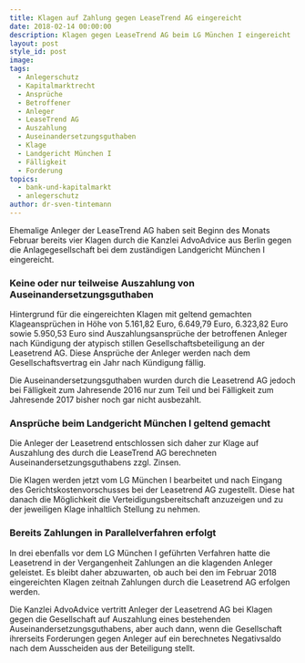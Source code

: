 ```yaml
---
title: Klagen auf Zahlung gegen LeaseTrend AG eingereicht
date: 2018-02-14 00:00:00
description: Klagen gegen LeaseTrend AG beim LG München I eingereicht
layout: post
style_id: post
image:
tags:
  - Anlegerschutz
  - Kapitalmarktrecht
  - Ansprüche
  - Betroffener
  - Anleger
  - LeaseTrend AG
  - Auszahlung
  - Auseinandersetzungsguthaben
  - Klage
  - Landgericht München I
  - Fälligkeit
  - Forderung
topics:
  - bank-und-kapitalmarkt
  - anlegerschutz
author: dr-sven-tintemann
---
```


Ehemalige Anleger der LeaseTrend AG haben seit Beginn des Monats Februar bereits vier Klagen durch die Kanzlei AdvoAdvice aus Berlin gegen die Anlagegesellschaft bei dem zuständigen Landgericht München I eingereicht.

### Keine oder nur teilweise Auszahlung von Auseinandersetzungsguthaben

Hintergrund für die eingereichten Klagen mit geltend gemachten Klageansprüchen in Höhe von 5.161,82 Euro, 6.649,79 Euro, 6.323,82 Euro sowie 5.950,53 Euro sind Auszahlungsansprüche der betroffenen Anleger nach Kündigung der atypisch stillen Gesellschaftsbeteiligung an der Leasetrend AG. Diese Ansprüche der Anleger werden nach dem Gesellschaftsvertrag ein Jahr nach Kündigung fällig.

Die Auseinandersetzungsguthaben wurden durch die Leasetrend AG jedoch bei Fälligkeit zum Jahresende 2016 nur zum Teil und bei Fälligkeit zum Jahresende 2017 bisher noch gar nicht ausbezahlt.

### Ansprüche beim Landgericht München I geltend gemacht

Die Anleger der Leasetrend entschlossen sich daher zur Klage auf Auszahlung des durch die LeaseTrend AG berechneten Auseinandersetzungsguthabens zzgl. Zinsen.

Die Klagen werden jetzt vom LG München I bearbeitet und nach Eingang des Gerichtskostenvorschusses bei der Leasetrend AG zugestellt. Diese hat danach die Möglichkeit die Verteidigungsbereitschaft anzuzeigen und zu der jeweiligen Klage inhaltlich Stellung zu nehmen.

### Bereits Zahlungen in Parallelverfahren erfolgt

In drei ebenfalls vor dem LG München I geführten Verfahren hatte die Leasetrend in der Vergangenheit Zahlungen an die klagenden Anleger geleistet. Es bleibt daher abzuwarten, ob auch bei den im Februar 2018 eingereichten Klagen zeitnah Zahlungen durch die Leasetrend AG erfolgen werden.

Die Kanzlei AdvoAdvice vertritt Anleger der Leasetrend AG bei Klagen gegen die Gesellschaft auf Auszahlung eines bestehenden Auseinandersetzungsguthabens, aber auch dann, wenn die Gesellschaft ihrerseits Forderungen gegen Anleger auf ein berechnetes Negativsaldo nach dem Ausscheiden aus der Beteiligung stellt.